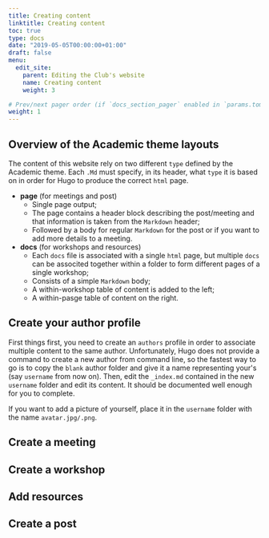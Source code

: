 ```yaml
---
title: Creating content
linktitle: Creating content
toc: true
type: docs
date: "2019-05-05T00:00:00+01:00"
draft: false
menu:
  edit_site:
    parent: Editing the Club's website
    name: Creating content
    weight: 3

# Prev/next pager order (if `docs_section_pager` enabled in `params.toml`)
weight: 1
---
```


## Overview of the Academic theme layouts

The content of this website rely on two different `type` defined by the Academic theme. Each `.Md` must specify, in its header, what `type` it is based on in order for Hugo to produce the correct `html` page.

- **page** (for meetings and post)
  - Single page output;
  - The page contains a header block describing the post/meeting and that information is taken from the `Markdown` header;
  - Followed by a body for regular `Markdown` for the post or if you want to add more details to a meeting.
- **docs** (for workshops and resources)
  - Each `docs` file is associated with a single `html` page, but multiple `docs` can be associted together within a folder to form different pages of a single workshop;
  - Consists of a simple `Markdown` body;
  - A within-workshop table of content is added to the left;
  - A within-pasge table of content on the right.


## Create your author profile

First things first, you need to create an `authors` profile in order to associate multiple content to the same author. Unfortunately, Hugo does not provide a command to create a new author from command line, so the fastest way to go is to copy the `blank` author folder and give it a name representing your's (say `username` from now on). Then, edit the `_index.md` contained in the new `username` folder and edit its content. It should be documented well enough for you to complete.

If you want to add a picture of yourself, place it in the `username` folder with the name `avatar.jpg/.png`.

## Create a meeting

## Create a workshop

## Add resources

## Create a post



